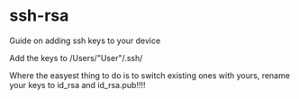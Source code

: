 # ssh-rsa
Guide on adding ssh keys to your device 

Add the keys to /Users/"User"/.ssh/

Where the easyest thing to do is to switch existing ones with yours,
rename your keys to id_rsa and id_rsa.pub!!!!

